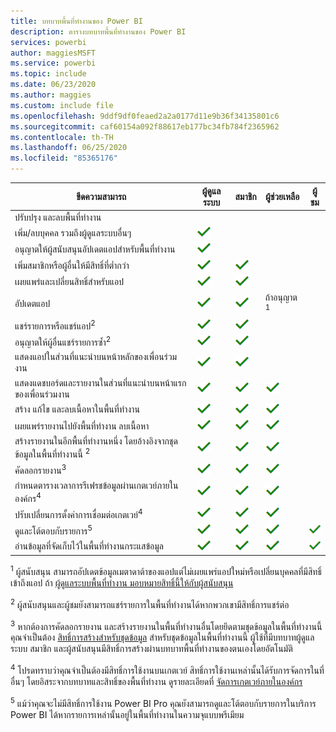 ```yaml
---
title: บทบาทพื้นที่ทำงานของ Power BI
description: ตารางบทบาทพื้นที่ทำงานของ Power BI
services: powerbi
author: maggiesMSFT
ms.service: powerbi
ms.topic: include
ms.date: 06/23/2020
ms.author: maggies
ms.custom: include file
ms.openlocfilehash: 9ddf9df0feaed2a2a0177d11e9b36f34135801c6
ms.sourcegitcommit: caf60154a092f88617eb177bc34fb784f2365962
ms.contentlocale: th-TH
ms.lasthandoff: 06/25/2020
ms.locfileid: "85365176"
---
```

|ขีดความสามารถ   | ผู้ดูแลระบบ  | สมาชิก  | ผู้ช่วยเหลือ  | ผู้ชม |
|---|---|---|---|---|
| ปรับปรุง และลบพื้นที่ทำงาน  |  |   |   |   | 
| เพิ่ม/ลบบุคคล รวมถึงผู้ดูแลระบบอื่นๆ  |  ![เครื่องหมายถูก](media/power-bi-workspace-roles-table/green-checkmark.png) |   |   |   |
| อนุญาตให้ผู้สนับสนุนอัปเดตแอปสำหรับพื้นที่ทำงาน  |  ![เครื่องหมายถูก](media/power-bi-workspace-roles-table/green-checkmark.png) |   |   |   |
| เพิ่มสมาชิกหรือผู้อื่นให้มีสิทธิ์ที่ต่ำกว่า  |  ![เครื่องหมายถูก](media/power-bi-workspace-roles-table/green-checkmark.png) | ![เครื่องหมายถูก](media/power-bi-workspace-roles-table/green-checkmark.png)  |   |   |
| เผยแพร่และเปลี่ยนสิทธิ์สำหรับแอป |  ![เครื่องหมายถูก](media/power-bi-workspace-roles-table/green-checkmark.png) | ![เครื่องหมายถูก](media/power-bi-workspace-roles-table/green-checkmark.png)  |   |   |
| อัปเดตแอป |  ![เครื่องหมายถูก](media/power-bi-workspace-roles-table/green-checkmark.png) | ![เครื่องหมายถูก](media/power-bi-workspace-roles-table/green-checkmark.png)  |  ถ้าอนุญาต <sup>1</sup>  |   |
| แชร์รายการหรือแชร์แอป<sup>2</sup> |  ![เครื่องหมายถูก](media/power-bi-workspace-roles-table/green-checkmark.png) | ![เครื่องหมายถูก](media/power-bi-workspace-roles-table/green-checkmark.png)  |   |   |
| อนุญาตให้ผู้อื่นแชร์รายการซ้ำ<sup>2</sup> |  ![เครื่องหมายถูก](media/power-bi-workspace-roles-table/green-checkmark.png) | ![เครื่องหมายถูก](media/power-bi-workspace-roles-table/green-checkmark.png)  |   |   |
| แสดงแอปในส่วนที่แนะนำบนหน้าหลักของเพื่อนร่วมงาน |  ![เครื่องหมายถูก](media/power-bi-workspace-roles-table/green-checkmark.png) | ![เครื่องหมายถูก](media/power-bi-workspace-roles-table/green-checkmark.png)  |   |   |
| แสดงแดชบอร์ดและรายงานในส่วนที่แนะนำบนหน้าแรกของเพื่อนร่วมงาน |  ![เครื่องหมายถูก](media/power-bi-workspace-roles-table/green-checkmark.png) | ![เครื่องหมายถูก](media/power-bi-workspace-roles-table/green-checkmark.png)  | ![เครื่องหมายถูก](media/power-bi-workspace-roles-table/green-checkmark.png) |   |
| สร้าง แก้ไข และลบเนื้อหาในพื้นที่ทำงาน  |  ![เครื่องหมายถูก](media/power-bi-workspace-roles-table/green-checkmark.png) | ![เครื่องหมายถูก](media/power-bi-workspace-roles-table/green-checkmark.png)  | ![เครื่องหมายถูก](media/power-bi-workspace-roles-table/green-checkmark.png)  |   |
| เผยแพร่รายงานไปยังพื้นที่ทำงาน ลบเนื้อหา  |  ![เครื่องหมายถูก](media/power-bi-workspace-roles-table/green-checkmark.png) | ![เครื่องหมายถูก](media/power-bi-workspace-roles-table/green-checkmark.png)  | ![เครื่องหมายถูก](media/power-bi-workspace-roles-table/green-checkmark.png)  |   |
| สร้างรายงานในอีกพื้นที่ทำงานหนึ่ง โดยอ้างอิงจากชุดข้อมูลในพื้นที่ทำงานนี้ <sup>2</sup> |  ![เครื่องหมายถูก](media/power-bi-workspace-roles-table/green-checkmark.png) | ![เครื่องหมายถูก](media/power-bi-workspace-roles-table/green-checkmark.png)  | ![เครื่องหมายถูก](media/power-bi-workspace-roles-table/green-checkmark.png)  |   |
| คัดลอกรายงาน<sup>3</sup> | ![เครื่องหมายถูก](media/power-bi-workspace-roles-table/green-checkmark.png) | ![เครื่องหมายถูก](media/power-bi-workspace-roles-table/green-checkmark.png) | ![เครื่องหมายถูก](media/power-bi-workspace-roles-table/green-checkmark.png) |  |
| กำหนดตารางเวลาการรีเฟรชข้อมูลผ่านเกตเวย์ภายในองค์กร<sup>4</sup> | ![เครื่องหมายถูก](media/power-bi-workspace-roles-table/green-checkmark.png) | ![เครื่องหมายถูก](media/power-bi-workspace-roles-table/green-checkmark.png) | ![เครื่องหมายถูก](media/power-bi-workspace-roles-table/green-checkmark.png) |  |
| ปรับเปลี่ยนการตั้งค่าการเชื่อมต่อเกตเวย์<sup>4</sup> | ![เครื่องหมายถูก](media/power-bi-workspace-roles-table/green-checkmark.png) | ![เครื่องหมายถูก](media/power-bi-workspace-roles-table/green-checkmark.png) | ![เครื่องหมายถูก](media/power-bi-workspace-roles-table/green-checkmark.png) |  |
| ดูและโต้ตอบกับรายการ<sup>5</sup> |  ![เครื่องหมายถูก](media/power-bi-workspace-roles-table/green-checkmark.png) | ![เครื่องหมายถูก](media/power-bi-workspace-roles-table/green-checkmark.png)  | ![เครื่องหมายถูก](media/power-bi-workspace-roles-table/green-checkmark.png)  | ![เครื่องหมายถูก](media/power-bi-workspace-roles-table/green-checkmark.png)  |
| อ่านข้อมูลที่จัดเก็บไว้ในพื้นที่ทำงานกระแสข้อมูล | ![เครื่องหมายถูก](media/power-bi-workspace-roles-table/green-checkmark.png) | ![เครื่องหมายถูก](media/power-bi-workspace-roles-table/green-checkmark.png) | ![เครื่องหมายถูก](media/power-bi-workspace-roles-table/green-checkmark.png) | ![เครื่องหมายถูก](media/power-bi-workspace-roles-table/green-checkmark.png) |

<sup>1</sup> ผู้สนับสนุน  สามารถอัปเดตข้อมูลเมตาดาต้าของแอปแต่ไม่เผยแพร่แอปใหม่หรือเปลี่ยนบุคคลที่มีสิทธิ์เข้าถึงแอป ถ้า [ผู้ดูแลระบบพื้นที่ทำงาน มอบหมายสิทธิ์นี้ให้กับผู้สนับสนุน](../collaborate-share/service-create-the-new-workspaces.md#security-settings)

<sup>2</sup> ผู้สนับสนุนและผู้ชมยังสามารถแชร์รายการในพื้นที่ทำงานได้หากพวกเขามีสิทธิ์การแชร์ต่อ

<sup>3</sup> หากต้องการคัดลอกรายงาน และสร้างรายงานในพื้นที่ทำงานอื่นโดยยึดตามชุดข้อมูลในพื้นที่ทำงานนี้ คุณจำเป็นต้อง [สิทธิ์การสร้างสำหรับชุดข้อมูล](../connect-data/service-datasets-build-permissions.md) สำหรับชุดข้อมูลในพื้นที่ทำงานนี้ ผู้ใช้ที่มีบทบาทผู้ดูแลระบบ สมาชิก และผู้สนับสนุนมีสิทธิ์การสร้างผ่านบทบาทพื้นที่ทำงานของตนเองโดยอัตโนมัติ

<sup>4</sup> โปรดทราบว่าคุณจำเป็นต้องมีสิทธิ์การใช้งานบนเกตเวย์ สิทธิ์การใช้งานเหล่านั้นได้รับการจัดการในที่อื่นๆ โดยอิสระจากบทบาทและสิทธิ์ของพื้นที่ทำงาน ดูรายละเอียดที่ [จัดการเกตเวย์ภายในองค์กร](https://docs.microsoft.com/data-integration/gateway/service-gateway-manage)

<sup>5</sup> แม้ว่าคุณจะไม่มีสิทธิ์การใช้งาน Power BI Pro คุณยังสามารถดูและโต้ตอบกับรายการในบริการ Power BI ได้หากรายการเหล่านั้นอยู่ในพื้นที่ทำงานในความจุแบบพรีเมียม
